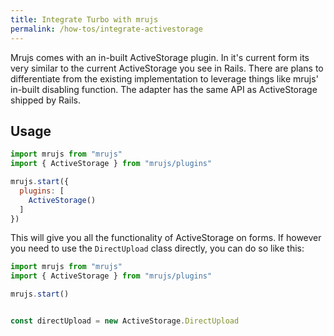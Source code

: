 ```yaml
---
title: Integrate Turbo with mrujs
permalink: /how-tos/integrate-activestorage
---
```


Mrujs comes with an in-built ActiveStorage plugin. In it's
current form its very similar to the current ActiveStorage
you see in Rails. There are plans to differentiate from the
existing implementation to leverage things like mrujs'
in-built disabling function. The adapter has the same API
as ActiveStorage shipped by Rails.

## Usage

```js
import mrujs from "mrujs"
import { ActiveStorage } from "mrujs/plugins"

mrujs.start({
  plugins: [
    ActiveStorage()
  ]
})
```

This will give you all the functionality of ActiveStorage
on forms. If however you need to use the `DirectUpload`
class directly, you can do so like this:

```js
import mrujs from "mrujs"
import { ActiveStorage } from "mrujs/plugins"

mrujs.start()


const directUpload = new ActiveStorage.DirectUpload
```
